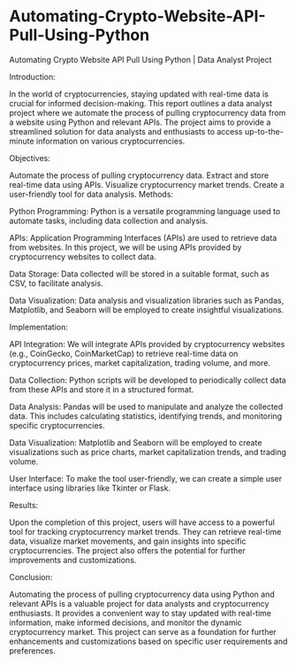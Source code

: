 # Automating-Crypto-Website-API-Pull-Using-Python
Automating Crypto Website API Pull Using Python | Data Analyst Project

Introduction:

In the world of cryptocurrencies, staying updated with real-time data is crucial for informed decision-making. This report outlines a data analyst project where we automate the process of pulling cryptocurrency data from a website using Python and relevant APIs. The project aims to provide a streamlined solution for data analysts and enthusiasts to access up-to-the-minute information on various cryptocurrencies.

Objectives:

Automate the process of pulling cryptocurrency data.
Extract and store real-time data using APIs.
Visualize cryptocurrency market trends.
Create a user-friendly tool for data analysis.
Methods:

Python Programming: Python is a versatile programming language used to automate tasks, including data collection and analysis.

APIs: Application Programming Interfaces (APIs) are used to retrieve data from websites. In this project, we will be using APIs provided by cryptocurrency websites to collect data.

Data Storage: Data collected will be stored in a suitable format, such as CSV, to facilitate analysis.

Data Visualization: Data analysis and visualization libraries such as Pandas, Matplotlib, and Seaborn will be employed to create insightful visualizations.

Implementation:

API Integration: We will integrate APIs provided by cryptocurrency websites (e.g., CoinGecko, CoinMarketCap) to retrieve real-time data on cryptocurrency prices, market capitalization, trading volume, and more.

Data Collection: Python scripts will be developed to periodically collect data from these APIs and store it in a structured format.

Data Analysis: Pandas will be used to manipulate and analyze the collected data. This includes calculating statistics, identifying trends, and monitoring specific cryptocurrencies.

Data Visualization: Matplotlib and Seaborn will be employed to create visualizations such as price charts, market capitalization trends, and trading volume.

User Interface: To make the tool user-friendly, we can create a simple user interface using libraries like Tkinter or Flask.

Results:

Upon the completion of this project, users will have access to a powerful tool for tracking cryptocurrency market trends. They can retrieve real-time data, visualize market movements, and gain insights into specific cryptocurrencies. The project also offers the potential for further improvements and customizations.

Conclusion:

Automating the process of pulling cryptocurrency data using Python and relevant APIs is a valuable project for data analysts and cryptocurrency enthusiasts. It provides a convenient way to stay updated with real-time information, make informed decisions, and monitor the dynamic cryptocurrency market. This project can serve as a foundation for further enhancements and customizations based on specific user requirements and preferences.
